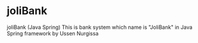 # joliBank
joliBank (Java Spring)
This is bank system which name is "JoliBank" in Java Spring framework by Ussen Nurgissa
